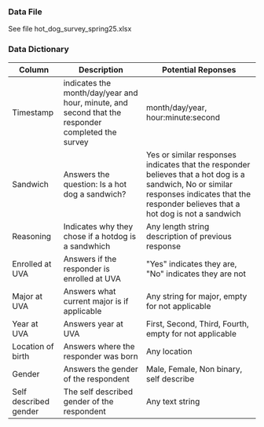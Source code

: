 
### Data File
See file hot_dog_survey_spring25.xlsx

### Data Dictionary
| Column| Description| Potential Reponses|                   
|-------|------------|-------------------|
| Timestamp | indicates the month/day/year and hour, minute, and second that the responder completed the survey |month/day/year, hour:minute:second|
| Sandwich | Answers the question: Is a hot dog a sandwich?| Yes or similar responses indicates that the responder believes that a hot dog is a sandwich, No or similar responses indicates that the responder believes that a hot dog is not a sandwich |
| Reasoning | Indicates why they chose if a hotdog is a sandwhich | Any length string description of previous response |
| Enrolled at UVA | Answers if the responder is enrolled at UVA | "Yes" indicates they are, "No" indicates they are not |
| Major at UVA | Answers what current major is if applicable | Any string for major, empty for not applicable |
| Year at UVA | Answers year at UVA | First, Second, Third, Fourth, empty for not applicable |
| Location of birth | Answers where the responder was born | Any location |
| Gender | Answers the gender of the respondent | Male, Female, Non binary, self describe  |
| Self described gender |  The self described gender of the respondent | Any text string  |
